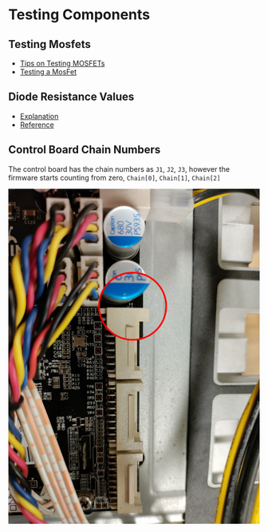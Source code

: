 # Testing Components

## Testing Mosfets

- [Tips on Testing MOSFETs](https://mayohardware.blogspot.com/2011/02/tips-on-testing-mosfets.html)
- [Testing a MosFet](https://www.utm.edu/staff/leeb/mostest.htm)

## Diode Resistance Values

- [Explanation](https://www.youtube.com/watch?v=lizHiqk8Xbg)
- [Reference](./Assets/Diode-Resistance-Values-Reference.pdf)

## Control Board Chain Numbers

The control board has the chain numbers as `J1`, `J2`, `J3`, however the firmware starts counting from zero, `Chain[0]`, `Chain[1]`, `Chain[2]`

<img src="./Assets/Control-Board-Chains.jpg">
